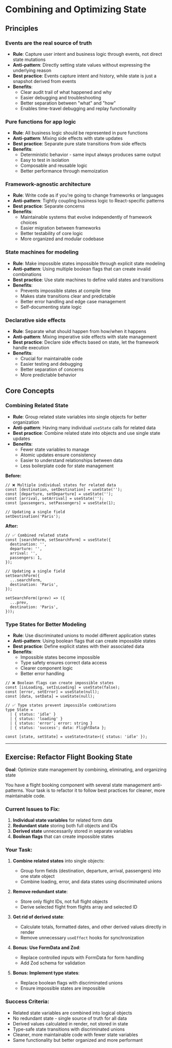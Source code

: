 # Combining and Optimizing State

## Principles

### Events are the real source of truth

- **Rule**: Capture user intent and business logic through events, not direct state mutations
- **Anti-pattern**: Directly setting state values without expressing the underlying reason
- **Best practice**: Events capture intent and history, while state is just a snapshot derived from events
- **Benefits**:
  - Clear audit trail of what happened and why
  - Easier debugging and troubleshooting
  - Better separation between "what" and "how"
  - Enables time-travel debugging and replay functionality

### Pure functions for app logic

- **Rule**: All business logic should be represented in pure functions
- **Anti-pattern**: Mixing side effects with state updates
- **Best practice**: Separate pure state transitions from side effects
- **Benefits**:
  - Deterministic behavior - same input always produces same output
  - Easy to test in isolation
  - Composable and reusable logic
  - Better performance through memoization

### Framework-agnostic architecture

- **Rule**: Write code as if you're going to change frameworks or languages
- **Anti-pattern**: Tightly coupling business logic to React-specific patterns
- **Best practice**: Separate concerns
- **Benefits**:
  - Maintainable systems that evolve independently of framework choices
  - Easier migration between frameworks
  - Better testability of core logic
  - More organized and modular codebase

### State machines for modeling

- **Rule**: Make impossible states impossible through explicit state modeling
- **Anti-pattern**: Using multiple boolean flags that can create invalid combinations
- **Best practice**: Use state machines to define valid states and transitions
- **Benefits**:
  - Prevents impossible states at compile time
  - Makes state transitions clear and predictable
  - Better error handling and edge case management
  - Self-documenting state logic

### Declarative side effects

- **Rule**: Separate what should happen from how/when it happens
- **Anti-pattern**: Mixing imperative side effects with state management
- **Best practice**: Declare side effects based on state, let the framework handle execution
- **Benefits**:
  - Crucial for maintainable code
  - Easier testing and debugging
  - Better separation of concerns
  - More predictable behavior

## Core Concepts

### Combining Related State

- **Rule**: Group related state variables into single objects for better organization
- **Anti-pattern**: Having many individual `useState` calls for related data
- **Best practice**: Combine related state into objects and use single state updates
- **Benefits**:
  - Fewer state variables to manage
  - Atomic updates ensure consistency
  - Easier to understand relationships between data
  - Less boilerplate code for state management

**Before:**

```tsx
// ❌ Multiple individual states for related data
const [destination, setDestination] = useState('');
const [departure, setDeparture] = useState('');
const [arrival, setArrival] = useState('');
const [passengers, setPassengers] = useState(1);

// Updating a single field
setDestination('Paris');
```

**After:**

```tsx
// ✅ Combined related state
const [searchForm, setSearchForm] = useState({
  destination: '',
  departure: '',
  arrival: '',
  passengers: 1,
});

// Updating a single field
setSearchForm({
  ...searchForm,
  destination: 'Paris',
});

setSearchForm((prev) => ({
  ...prev,
  destination: 'Paris',
}));
```

### Type States for Better Modeling

- **Rule**: Use discriminated unions to model different application states
- **Anti-pattern**: Using boolean flags that can create impossible states
- **Best practice**: Define explicit states with their associated data
- **Benefits**:
  - Impossible states become impossible
  - Type safety ensures correct data access
  - Clearer component logic
  - Better error handling

```tsx
// ❌ Boolean flags can create impossible states
const [isLoading, setIsLoading] = useState(false);
const [error, setError] = useState(null);
const [data, setData] = useState(null);

// ✅ Type states prevent impossible combinations
type State =
  | { status: 'idle' }
  | { status: 'loading' }
  | { status: 'error'; error: string }
  | { status: 'success'; data: FlightData };

const [state, setState] = useState<State>({ status: 'idle' });
```

---

## Exercise: Refactor Flight Booking State

**Goal**: Optimize state management by combining, eliminating, and organizing state

You have a flight booking component with several state management anti-patterns. Your task is to refactor it to follow best practices for cleaner, more maintainable code.

### Current Issues to Fix:

1. **Individual state variables** for related form data
2. **Redundant state** storing both full objects and IDs
3. **Derived state** unnecessarily stored in separate variables
4. **Boolean flags** that can create impossible states

### Your Task:

1. **Combine related states** into single objects:

   - Group form fields (destination, departure, arrival, passengers) into one state object
   - Combine loading, error, and data states using discriminated unions

2. **Remove redundant state**:

   - Store only flight IDs, not full flight objects
   - Derive selected flight from flights array and selected ID

3. **Get rid of derived state**:

   - Calculate totals, formatted dates, and other derived values directly in render
   - Remove unnecessary `useEffect` hooks for synchronization

4. **Bonus: Use FormData and Zod**:

   - Replace controlled inputs with FormData for form handling
   - Add Zod schema for validation

5. **Bonus: Implement type states**:
   - Replace boolean flags with discriminated unions
   - Ensure impossible states are impossible

### Success Criteria:

- Related state variables are combined into logical objects
- No redundant state - single source of truth for all data
- Derived values calculated in render, not stored in state
- Type-safe state transitions with discriminated unions
- Cleaner, more maintainable code with fewer state variables
- Same functionality but better organized and more performant
